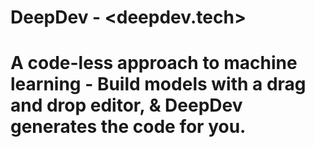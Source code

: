 # DeepDev - <deepdev.tech>
A code-less approach to machine learning - Build models with a drag and drop editor, &amp; DeepDev generates the code for you.
==============================================

